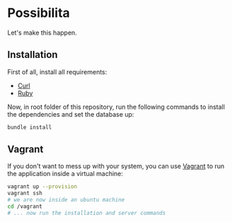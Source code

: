 # Possibilita

Let's make this happen.

## Installation

First of all, install all requirements:

- [Curl](https://curl.haxx.se)
- [Ruby](https://rvm.io/rvm/install)

Now, in root folder of this repository, run the following commands to install the dependencies and set
the database up:

``` sh
bundle install
```

## Vagrant

If you don't want to mess up with your system, you can use [Vagrant](https://www.vagrantup.com) to run the application inside a virtual machine:

``` sh
vagrant up --provision
vagrant ssh
# we are now inside an ubuntu machine
cd /vagrant
# ... now run the installation and server commands
```

